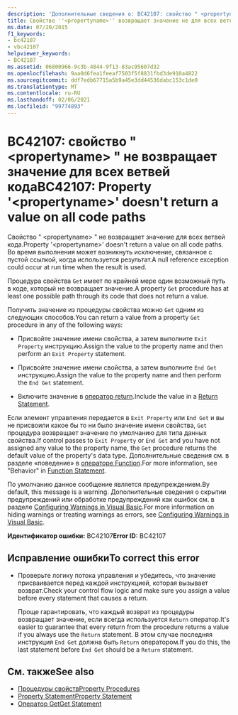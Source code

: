 ```yaml
---
description: 'Дополнительные сведения о: BC42107: свойство " <propertyname> " не возвращает значение для всех ветвей кода'
title: Свойство ''<propertyname>'' возвращает значение не для всех ветвей кода
ms.date: 07/20/2015
f1_keywords:
- bc42107
- vbc42107
helpviewer_keywords:
- BC42107
ms.assetid: 06800966-9c3b-4844-9f13-83ac95607d32
ms.openlocfilehash: 9aa0d6fea1feeaf7503f5f8831fbd3de910a4822
ms.sourcegitcommit: ddf7edb67715a5b9a45e3dd44536dabc153c1de0
ms.translationtype: MT
ms.contentlocale: ru-RU
ms.lasthandoff: 02/06/2021
ms.locfileid: "99774893"
---
```

# <a name="bc42107-property-propertyname-doesnt-return-a-value-on-all-code-paths"></a><span data-ttu-id="47c57-103">BC42107: свойство " \<propertyname> " не возвращает значение для всех ветвей кода</span><span class="sxs-lookup"><span data-stu-id="47c57-103">BC42107: Property '\<propertyname>' doesn't return a value on all code paths</span></span>

<span data-ttu-id="47c57-104">Свойство " \<propertyname> " не возвращает значение для всех ветвей кода.</span><span class="sxs-lookup"><span data-stu-id="47c57-104">Property '\<propertyname>' doesn't return a value on all code paths.</span></span> <span data-ttu-id="47c57-105">Во время выполнения может возникнуть исключение, связанное с пустой ссылкой, когда используется результат.</span><span class="sxs-lookup"><span data-stu-id="47c57-105">A null reference exception could occur at run time when the result is used.</span></span>

<span data-ttu-id="47c57-106">Процедура свойства `Get` имеет по крайней мере один возможный путь в коде, который не возвращает значение.</span><span class="sxs-lookup"><span data-stu-id="47c57-106">A property `Get` procedure has at least one possible path through its code that does not return a value.</span></span>

 <span data-ttu-id="47c57-107">Получить значение из процедуры свойства можно `Get` одним из следующих способов.</span><span class="sxs-lookup"><span data-stu-id="47c57-107">You can return a value from a property `Get` procedure in any of the following ways:</span></span>

- <span data-ttu-id="47c57-108">Присвойте значение имени свойства, а затем выполните `Exit Property` инструкцию.</span><span class="sxs-lookup"><span data-stu-id="47c57-108">Assign the value to the property name and then perform an `Exit Property` statement.</span></span>

- <span data-ttu-id="47c57-109">Присвойте значение имени свойства, а затем выполните `End Get` инструкцию.</span><span class="sxs-lookup"><span data-stu-id="47c57-109">Assign the value to the property name and then perform the `End Get` statement.</span></span>

- <span data-ttu-id="47c57-110">Включите значение в [оператор return](../statements/return-statement.md).</span><span class="sxs-lookup"><span data-stu-id="47c57-110">Include the value in a [Return Statement](../statements/return-statement.md).</span></span>

<span data-ttu-id="47c57-111">Если элемент управления передается в `Exit Property` или `End Get` и вы не присвоили какое бы то ни было значение имени свойства, `Get` процедура возвращает значение по умолчанию для типа данных свойства.</span><span class="sxs-lookup"><span data-stu-id="47c57-111">If control passes to `Exit Property` or `End Get` and you have not assigned any value to the property name, the `Get` procedure returns the default value of the property's data type.</span></span> <span data-ttu-id="47c57-112">Дополнительные сведения см. в разделе «поведение» в [операторе Function](../statements/function-statement.md).</span><span class="sxs-lookup"><span data-stu-id="47c57-112">For more information, see "Behavior" in [Function Statement](../statements/function-statement.md).</span></span>

<span data-ttu-id="47c57-113">По умолчанию данное сообщение является предупреждением.</span><span class="sxs-lookup"><span data-stu-id="47c57-113">By default, this message is a warning.</span></span> <span data-ttu-id="47c57-114">Дополнительные сведения о скрытии предупреждений или обработке предупреждений как ошибок см. в разделе [Configuring Warnings in Visual Basic](/visualstudio/ide/configuring-warnings-in-visual-basic).</span><span class="sxs-lookup"><span data-stu-id="47c57-114">For more information on hiding warnings or treating warnings as errors, see [Configuring Warnings in Visual Basic](/visualstudio/ide/configuring-warnings-in-visual-basic).</span></span>

<span data-ttu-id="47c57-115">**Идентификатор ошибки:** BC42107</span><span class="sxs-lookup"><span data-stu-id="47c57-115">**Error ID:** BC42107</span></span>

## <a name="to-correct-this-error"></a><span data-ttu-id="47c57-116">Исправление ошибки</span><span class="sxs-lookup"><span data-stu-id="47c57-116">To correct this error</span></span>

- <span data-ttu-id="47c57-117">Проверьте логику потока управления и убедитесь, что значение присваивается перед каждой инструкцией, которая вызывает возврат.</span><span class="sxs-lookup"><span data-stu-id="47c57-117">Check your control flow logic and make sure you assign a value before every statement that causes a return.</span></span>

  <span data-ttu-id="47c57-118">Проще гарантировать, что каждый возврат из процедуры возвращает значение, если всегда используется `Return` оператор.</span><span class="sxs-lookup"><span data-stu-id="47c57-118">It's easier to guarantee that every return from the procedure returns a value if you always use the `Return` statement.</span></span> <span data-ttu-id="47c57-119">В этом случае последняя инструкция `End Get` должна быть `Return` оператором.</span><span class="sxs-lookup"><span data-stu-id="47c57-119">If you do this, the last statement before `End Get` should be a `Return` statement.</span></span>

## <a name="see-also"></a><span data-ttu-id="47c57-120">См. также</span><span class="sxs-lookup"><span data-stu-id="47c57-120">See also</span></span>

- [<span data-ttu-id="47c57-121">Процедуры свойств</span><span class="sxs-lookup"><span data-stu-id="47c57-121">Property Procedures</span></span>](../../programming-guide/language-features/procedures/property-procedures.md)
- [<span data-ttu-id="47c57-122">Property Statement</span><span class="sxs-lookup"><span data-stu-id="47c57-122">Property Statement</span></span>](../statements/property-statement.md)
- [<span data-ttu-id="47c57-123">Оператор Get</span><span class="sxs-lookup"><span data-stu-id="47c57-123">Get Statement</span></span>](../statements/get-statement.md)
